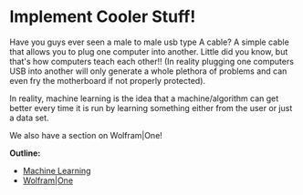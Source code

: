 # Implement Cooler Stuff!

Have you guys ever seen a male to male usb type A cable? A simple cable that allows you to plug one computer into another. Little did you know, but that's how computers teach each other!! \(In reality plugging one computers USB into another will only generate a whole plethora of problems and can even fry the motherboard if not properly protected\).

In reality, machine learning is the idea that a machine/algorithm can get better every time it is run by learning something either from the user or just a data set.

We also have a section on Wolfram\|One!

**Outline:**

* [Machine Learning](implement_projects_with_machine_learning.md)
* [Wolfram\|One](wolfram-one.md)

